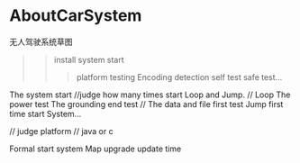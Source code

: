 # AboutCarSystem
无人驾驶系统草图


>
>>install system start
>>> platform testing  Encoding detection  self test  safe test...
>>>> 

The system start 
//judge how many times start Loop and Jump.
// Loop The power test   The grounding end test
// The data and file first test
Jump first time start System...

// judge platform
// java or c

Formal start system
Map upgrade update time





